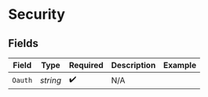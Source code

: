 # Security


## Fields

| Field              | Type               | Required           | Description        | Example            |
| ------------------ | ------------------ | ------------------ | ------------------ | ------------------ |
| `Oauth`            | *string*           | :heavy_check_mark: | N/A                |                    |